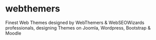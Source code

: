 # webthemers
Finest Web Themes designed by WebThemers &amp; WebSEOWizards professionals, designing Themes on Joomla, Wordpress, Bootstrap &amp; Moodle
